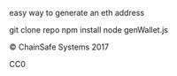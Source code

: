 easy way to generate an eth address

git clone repo
npm install
node genWallet.js


© ChainSafe Systems 2017

CC0
